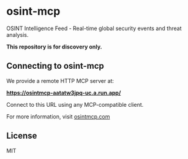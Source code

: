 # osint-mcp

OSINT Intelligence Feed - Real-time global security events and threat analysis.

**This repository is for discovery only.**

## Connecting to osint-mcp

We provide a remote HTTP MCP server at:

**https://osintmcp-aatatw3jpq-uc.a.run.app/**

Connect to this URL using any MCP-compatible client.

For more information, visit [osintmcp.com](https://osintmcp.com)

## License

MIT
